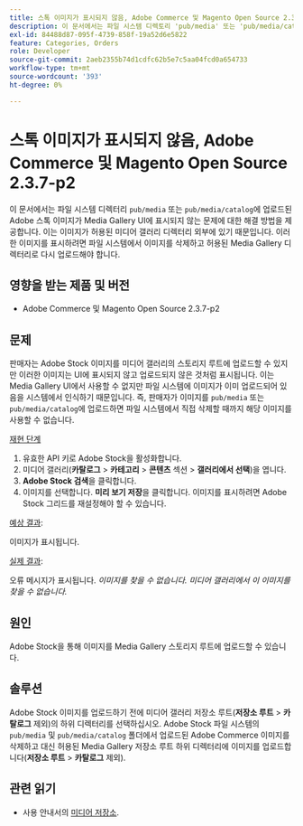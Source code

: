 ```yaml
---
title: 스톡 이미지가 표시되지 않음, Adobe Commerce 및 Magento Open Source 2.3.7-p2
description: 이 문서에서는 파일 시스템 디렉토리 'pub/media' 또는 'pub/media/catalog'에 업로드된 Adobe 스톡 이미지가 미디어 갤러리 UI에 표시되지 않는 문제에 대한 해결 방법을 제공합니다. 이는 이미지가 허용된 미디어 갤러리 디렉터리 외부에 있기 때문입니다. 이러한 이미지를 표시하려면 파일 시스템에서 이미지를 삭제하고 허용된 Media Gallery 디렉터리로 다시 업로드해야 합니다.
exl-id: 84488d87-095f-4739-858f-19a52d6e5822
feature: Categories, Orders
role: Developer
source-git-commit: 2aeb2355b74d1cdfc62b5e7c5aa04fcd0a654733
workflow-type: tm+mt
source-wordcount: '393'
ht-degree: 0%

---
```


# 스톡 이미지가 표시되지 않음, Adobe Commerce 및 Magento Open Source 2.3.7-p2

이 문서에서는 파일 시스템 디렉터리 `pub/media` 또는 `pub/media/catalog`에 업로드된 Adobe 스톡 이미지가 Media Gallery UI에 표시되지 않는 문제에 대한 해결 방법을 제공합니다. 이는 이미지가 허용된 미디어 갤러리 디렉터리 외부에 있기 때문입니다. 이러한 이미지를 표시하려면 파일 시스템에서 이미지를 삭제하고 허용된 Media Gallery 디렉터리로 다시 업로드해야 합니다.

## 영향을 받는 제품 및 버전

* Adobe Commerce 및 Magento Open Source 2.3.7-p2


## 문제

판매자는 Adobe Stock 이미지를 미디어 갤러리의 스토리지 루트에 업로드할 수 있지만 이러한 이미지는 UI에 표시되지 않고 업로드되지 않은 것처럼 표시됩니다. 이는 Media Gallery UI에서 사용할 수 없지만 파일 시스템에 이미지가 이미 업로드되어 있음을 시스템에서 인식하기 때문입니다. 즉, 판매자가 이미지를 `pub/media` 또는 `pub/media/catalog`에 업로드하면 파일 시스템에서 직접 삭제할 때까지 해당 이미지를 사용할 수 없습니다.

<u>재현 단계</u>

1. 유효한 API 키로 Adobe Stock을 활성화합니다.
1. 미디어 갤러리(**카탈로그** > **카테고리** > **콘텐츠** 섹션 > **갤러리에서 선택**)을 엽니다.
1. **Adobe Stock 검색**&#x200B;을 클릭합니다.
1. 이미지를 선택합니다. **미리 보기 저장**&#x200B;을 클릭합니다. 이미지를 표시하려면 Adobe Stock 그리드를 재설정해야 할 수 있습니다.

<u>예상 결과</u>:

이미지가 표시됩니다.

<u>실제 결과</u>:

오류 메시지가 표시됩니다. *이미지를 찾을 수 없습니다. 미디어 갤러리에서 이 이미지를 찾을 수 없습니다.*

## 원인

Adobe Stock을 통해 이미지를 Media Gallery 스토리지 루트에 업로드할 수 있습니다.

## 솔루션

Adobe Stock 이미지를 업로드하기 전에 미디어 갤러리 저장소 루트(**저장소 루트** > **카탈로그** 제외)의 하위 디렉터리를 선택하십시오.
Adobe Stock 파일 시스템의 `pub/media` 및 `pub/media/catalog` 폴더에서 업로드된 Adobe Commerce 이미지를 삭제하고 대신 허용된 Media Gallery 저장소 루트 하위 디렉터리에 이미지를 업로드합니다(**저장소 루트** > **카탈로그** 제외).

## 관련 읽기

* 사용 안내서의 [미디어 저장소](https://experienceleague.adobe.com/ko/docs/commerce-admin/content-design/wysiwyg/storage/media-storage).
